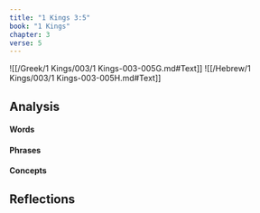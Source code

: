 ```yaml
---
title: "1 Kings 3:5"
book: "1 Kings"
chapter: 3
verse: 5
---
```

![[/Greek/1 Kings/003/1 Kings-003-005G.md#Text]]
![[/Hebrew/1 Kings/003/1 Kings-003-005H.md#Text]]

## Analysis

#### Words

#### Phrases

#### Concepts

## Reflections
